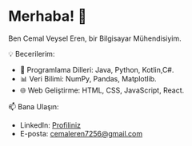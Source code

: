 # Merhaba! 👋

Ben Cemal Veysel Eren, bir Bilgisayar Mühendisiyim.

💡 Becerilerim:
- 🚀 Programlama Dilleri: Java, Python, Kotlin,C#.
- 📊 Veri Bilimi: NumPy, Pandas, Matplotlib.
- 🌐 Web Geliştirme: HTML, CSS, JavaScript, React.

📫 Bana Ulaşın:
- LinkedIn: [Profiliniz](https://www.linkedin.com/in/cemal-veysel-eren-078538233/)
- E-posta: cemaleren7256@gmail.com
